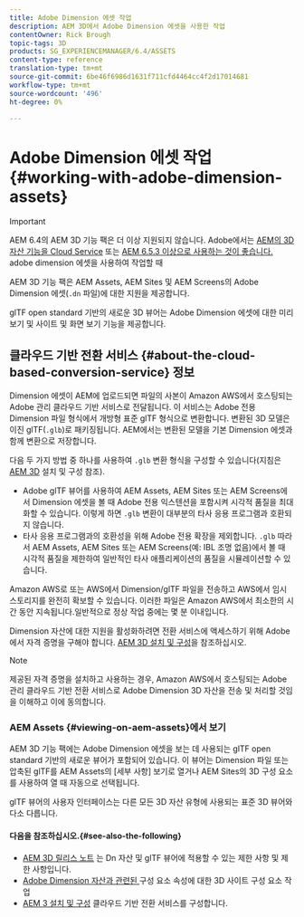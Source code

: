 ```yaml
---
title: Adobe Dimension 에셋 작업
description: AEM 3D에서 Adobe Dimension 에셋을 사용한 작업
contentOwner: Rick Brough
topic-tags: 3D
products: SG_EXPERIENCEMANAGER/6.4/ASSETS
content-type: reference
translation-type: tm+mt
source-git-commit: 6be46f6986d1631f711cfd4464cc4f2d17014681
workflow-type: tm+mt
source-wordcount: '496'
ht-degree: 0%

---
```



# Adobe Dimension 에셋 작업 {#working-with-adobe-dimension-assets}

>[!IMPORTANT]
>
>AEM 6.4의 AEM 3D 기능 팩은 더 이상 지원되지 않습니다. Adobe에서는 [AEM의 3D 자산 기능을 Cloud Service](https://experienceleague.adobe.com/docs/experience-manager-cloud-service/assets/dynamicmedia/assets-3d.html#dynamicmedia) 또는 [AEM 6.5.3 이상으로 사용하는 것이 좋습니다.](https://experienceleague.adobe.com/docs/experience-manager-65/assets/dynamic/assets-3d.html#dynamic) adobe dimension 에셋을 사용하여 작업할 때

AEM 3D 기능 팩은 AEM Assets, AEM Sites 및 AEM Screens의 Adobe Dimension 에셋(`.dn` 파일)에 대한 지원을 제공합니다.

glTF open standard 기반의 새로운 3D 뷰어는 Adobe Dimension 에셋에 대한 미리 보기 및 사이트 및 화면 보기 기능을 제공합니다.

## 클라우드 기반 전환 서비스 {#about-the-cloud-based-conversion-service} 정보

Dimension 에셋이 AEM에 업로드되면 파일의 사본이 Amazon AWS에서 호스팅되는 Adobe 관리 클라우드 기반 서비스로 전달됩니다. 이 서비스는 Adobe 전용 Dimension 파일 형식에서 개방형 표준 glTF 형식으로 변환합니다. 변환된 3D 모델은 이진 glTF(`.glb`)로 패키징됩니다. AEM에서는 변환된 모델을 기본 Dimension 에셋과 함께 변환으로 저장합니다.

다음 두 가지 방법 중 하나를 사용하여 `.glb` 변환 형식을 구성할 수 있습니다(지침은 [AEM 3D](install-config-3d.md) 설치 및 구성 참조).

* Adobe glTF 뷰어를 사용하여 AEM Assets, AEM Sites 또는 AEM Screens에서 Dimension 에셋을 볼 때 Adobe 전용 익스텐션을 포함시켜 시각적 품질을 최대화할 수 있습니다. 이렇게 하면 `.glb` 변환이 대부분의 타사 응용 프로그램과 호환되지 않습니다.
* 타사 응용 프로그램과의 호환성을 위해 Adobe 전용 확장을 제외합니다. `.glb` 따라서 AEM Assets, AEM Sites 또는 AEM Screens(예: IBL 조명 없음)에서 볼 때 시각적 품질을 제한하여 일반적인 타사 애플리케이션의 품질을 시뮬레이션할 수 있습니다.

Amazon AWS로 또는 AWS에서 Dimension/glTF 파일을 전송하고 AWS에서 임시 스토리지를 완전히 확보할 수 있습니다. 이러한 파일은 Amazon AWS에서 최소한의 시간 동안 지속됩니다.일반적으로 정상 작업 중에는 몇 분 이내입니다.

Dimension 자산에 대한 지원을 활성화하려면 전환 서비스에 액세스하기 위해 Adobe에서 자격 증명을 구해야 합니다. [AEM 3D 설치 및 구성](install-config-3d.md)을 참조하십시오.

>[!NOTE]
>
>제공된 자격 증명을 설치하고 사용하는 경우, Amazon AWS에서 호스팅되는 Adobe 관리 클라우드 기반 전환 서비스로 Adobe Dimension 3D 자산을 전송 및 처리할 것임을 이해하고 이에 동의합니다.

### AEM Assets {#viewing-on-aem-assets}에서 보기

AEM 3D 기능 팩에는 Adobe Dimension 에셋을 보는 데 사용되는 glTF open standard 기반의 새로운 뷰어가 포함되어 있습니다. 이 뷰어는 Dimension 파일 또는 압축된 glTF를 AEM Assets의 [세부 사항] 보기로 열거나 AEM Sites의 3D 구성 요소를 사용하여 열 때 자동으로 선택됩니다.

glTF 뷰어의 사용자 인터페이스는 다른 모든 3D 자산 유형에 사용되는 표준 3D 뷰어와 다소 다릅니다.

#### 다음을 참조하십시오.{#see-also-the-following}

* [AEM 3D 릴리스 노트](/help/release-notes/aem3d-release-notes.md) 는 Dn 자산 및 glTF 뷰어에 적용할 수 있는 제한 사항 및 제한 사항입니다.
* [Adobe Dimension 자산과 관련된 ](using-the-3d-sites-component.md) 구성 요소 속성에 대한 3D 사이트 구성 요소 작업
* [AEM 3 설치 및 구성](install-config-3d.md) 클라우드 기반 전환 서비스를 구성합니다.

